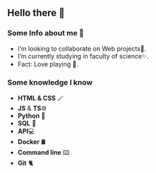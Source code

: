## Hello there 👋


### Some Info about me 🔔

- I’m looking to collaborate on Web projects🥇.
- I’m currently studying in faculty of science✨.
- Fact: Love playing 🏓.

### Some knowledge I know

- **HTML & CSS** 🪄
- **JS** & **TS**⚙️
- **Python** 🐍
- **SQL** 🧩
- **API**💻
- **Docker** 🛢️
- **Command line** ⌨️
- **Git** 🐈
